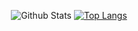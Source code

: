 
<div align="center">

![Github Stats](https://github-readme-stats.vercel.app/api?username=danixiloqq&count_private=true&show_icons=true)
[![Top Langs](https://github-readme-stats.vercel.app/api/top-langs/?username=danixiloqq&layout=compact)](https://github.com/anuraghazra/github-readme-stats)

<div>

